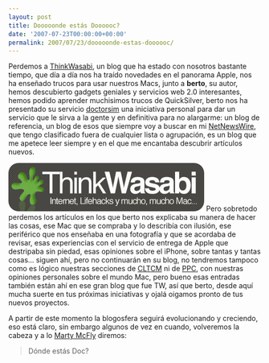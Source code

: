 ```yaml
---
layout: post
title: Dooooonde estás Doooooc?
date: '2007-07-23T00:00:00+00:00'
permalink: 2007/07/23/dooooonde-estas-doooooc/
---
```

Perdemos a <a href="http://ThinkWasabi.com">ThinkWasabi</a>, un blog que ha estado con nosotros bastante tiempo, que día a día nos ha traído novedades en el panorama Apple, nos ha enseñado trucos para usar nuestros Macs, junto a <strong>berto</strong>, su autor, hemos descubierto gadgets geniales y servicios web 2.0 interesantes, hemos podido aprender muchisimos trucos de QuickSilver, berto nos ha presentado su servicio <a href="https://www.doctorsim.com/">doctorsim</a> una iniciativa personal para dar un servicio que le sirva a la gente y en definitiva para no alargarme: un blog de referencia, un blog de esos que siempre voy a buscar en mi <a href="http://www.newsgator.com/Individuals/NetNewsWire/">NetNewsWire</a>, que tengo clasificado fuera de cualquier lista o agrupación, es un blog que me apetece leer siempre y en el que me encantaba descubrir artículos nuevos.

<img class="centro" src='/assets/zz61e6e61a.png' alt='TW' />
Pero sobretodo perdemos los artículos en los que berto nos explicaba su manera de hacer las cosas, ese Mac que se compraba y lo describía con ilusión, ese periférico que nos enseñaba en una fotografía y que se acordaba de revisar, esas experiencias con el servicio de entrega de Apple que destripaba sin piedad,  esas opiniones sobre el iPhone, sobre tantas y tantas cosas... siguen ahí, pero no continuarán en su blog, no tendremos tampoco como es lógico nuestras secciones de <a href="http://www.thinkwasabi.com/index2.php?s=CLTCM">CLTCM</a> ni de <a href="http://www.thinkwasabi.com/index2.php?s=PPC">PPC</a>, con nuestras opiniones personales sobre el mundo Mac, pero bueno esas entradas también están ahí en ese gran blog que fue TW, así que berto, desde aquí mucha suerte en tus próximas iniciativas y ojalá oigamos pronto de tus nuevos proyectos.

A partir de este momento la blogosfera seguirá evolucionando y creciendo, eso está claro, sin embargo algunos de vez en cuando, volveremos la cabeza y a lo <a href="http://en.wikipedia.org/wiki/Marty_McFly">Marty McFly</a> diremos:

<blockquote>Dónde estás Doc?</blockquote> 
